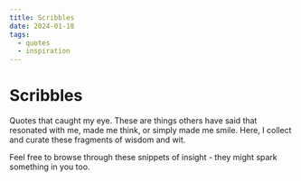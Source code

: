 ```yaml
---
title: Scribbles
date: 2024-01-18
tags:
  - quotes
  - inspiration
---
```


# Scribbles

Quotes that caught my eye. These are things others have said that resonated with me, made me think, or simply made me smile. Here, I collect and curate these fragments of wisdom and wit.

Feel free to browse through these snippets of insight - they might spark something in you too.
